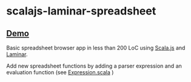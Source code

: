 # scalajs-laminar-spreadsheet

## [Demo](https://htmlpreview.github.io/?https://github.com/TobiasPfeifer/scalajs-laminar-spreadsheet/blob/master/demo/index.html)

Basic spreadsheet browser app in less than 200 LoC using [Scala.js](https://github.com/scala-js/scala-js) and [Laminar](https://github.com/raquo/laminar).

Add new spreadsheet functions by adding a parser expression and an evaluation function (see [Expression.scala](https://github.com/TobiasPfeifer/scalajs-laminar-spreadsheet/blob/master/src/main/scala/Expression.scala) )

